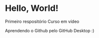 # Hello, World!

 Primeiro respositório Curso em vídeo
 
 Aprendendo o Github pelo GitHub Desktop :)

